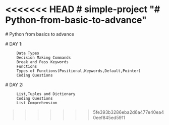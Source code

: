 <<<<<<< HEAD
﻿# simple-project
"# Python-from-basic-to-advance" 
=======
﻿# Python from basics to advance
 
﻿# DAY 1:
 
         Data Types
         Decision Making Commands
         Break and Pass Keywords
         Functions
         Types of Functions(Positional,Keywords,Default,Pointer)
         Coding Questions
				 
﻿# DAY 2:
 
         List,Tuples and Dictionary
         Coding Questions
         List Comprehension
>>>>>>> 5fe393b3286eba2d6a477e40ea40eef845ed5911
